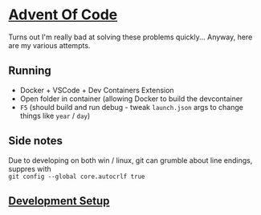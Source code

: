 # [Advent Of Code](https://adventofcode.com)
Turns out I'm really bad at solving these problems quickly...
Anyway, here are my various attempts.

## Running
- Docker + VSCode + Dev Containers Extension
- Open folder in container (allowing Docker to build the devcontainer
- `F5` (should build and run debug - tweak `launch.json` args to change things like `year` / `day`)

## Side notes
Due to developing on both win / linux, git can grumble about line endings, suppres with  
`git config --global core.autocrlf true`

## [Development Setup](https://gist.github.com/thomas-gale/70987288d4aed1b6e6b9086341a55fa2)
